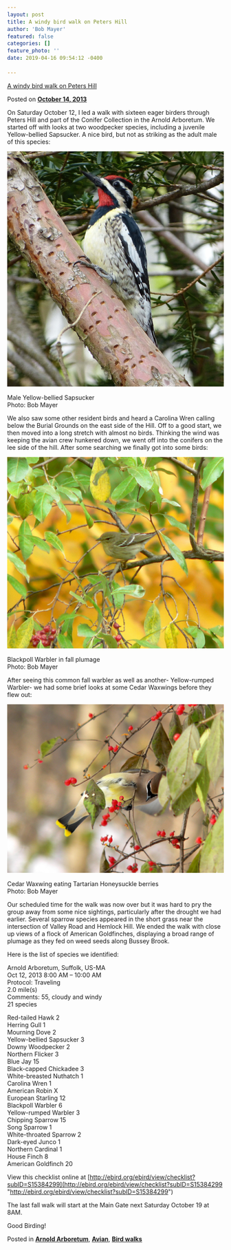 ```yaml
---
layout: post
title: A windy bird walk on Peters Hill
author: 'Bob Mayer'
featured: false
categories: []
feature_photo: ''
date: 2019-04-16 09:54:12 -0400

---
```

[A windy bird walk on Peters Hill](http://www.arbotopia.com/a-windy-bird-walk-on-peters-hill/)

Posted on [**October 14, 2013**](http://www.arbotopia.com/a-windy-bird-walk-on-peters-hill/ "2:48 pm")

On Saturday October 12, I led a walk with sixteen eager birders through Peters Hill and part of the Conifer Collection in the Arnold Arboretum. We started off with looks at two woodpecker species, including a juvenile Yellow-bellied Sapsucker. A nice bird, but not as striking as the adult male of this species:

![](/images/P1000343.jpg)

Male Yellow-bellied Sapsucker  
Photo: Bob Mayer

We also saw some other resident birds and heard a Carolina Wren calling below the Burial Grounds on the east side of the Hill. Off to a good start, we then moved into a long stretch with almost no birds. Thinking the wind was keeping the avian crew hunkered down, we went off into the conifers on the lee side of the hill. After some searching we finally got into some birds:

![](/images/P1110924.jpg)

Blackpoll Warbler in fall plumage  
Photo: Bob Mayer

After seeing this common fall warbler as well as another- Yellow-rumped Warbler- we had some brief looks at some Cedar Waxwings before they flew out:

![](/images/P1170776.jpg)

Cedar Waxwing eating Tartarian Honeysuckle berries  
Photo: Bob Mayer

Our scheduled time for the walk was now over but it was hard to pry the group away from some nice sightings, particularly after the drought we had earlier. Several sparrow species appeared in the short grass near the intersection of Valley Road and Hemlock Hill. We ended the walk with close up views of a flock of American Goldfinches, displaying a broad range of plumage as they fed on weed seeds along Bussey Brook.

Here is the list of species we identified:

Arnold Arboretum, Suffolk, US-MA  
Oct 12, 2013 8:00 AM – 10:00 AM  
Protocol: Traveling  
2\.0 mile(s)  
Comments: 55, cloudy and windy  
21 species

Red-tailed Hawk 2  
Herring Gull 1  
Mourning Dove 2  
Yellow-bellied Sapsucker 3  
Downy Woodpecker 2  
Northern Flicker 3  
Blue Jay 15  
Black-capped Chickadee 3  
White-breasted Nuthatch 1  
Carolina Wren 1  
American Robin X  
European Starling 12  
Blackpoll Warbler 6  
Yellow-rumped Warbler 3  
Chipping Sparrow 15  
Song Sparrow 1  
White-throated Sparrow 2  
Dark-eyed Junco 1  
Northern Cardinal 1  
House Finch 8  
American Goldfinch 20

View this checklist online at [http://ebird.org/ebird/view/checklist?subID=S15384299](http://ebird.org/ebird/view/checklist?subID=S15384299 "http://ebird.org/ebird/view/checklist?subID=S15384299")

The last fall walk will start at the Main Gate next Saturday October 19 at 8AM.

Good Birding!

Posted in [**Arnold Arboretum**](http://www.arbotopia.com/category/arboretum/), [**Avian**](http://www.arbotopia.com/category/avian/), [**Bird walks**](http://www.arbotopia.com/category/bird-walks/)